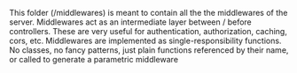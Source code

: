This folder (/middlewares) is meant to contain all the the middlewares of the server.
Middlewares act as an intermediate layer between / before controllers. These are
very useful for authentication, authorization, caching, cors, etc. Middlewares are
implemented as single-responsibility functions. No classes, no fancy patterns, just
plain functions referenced by their name, or called to generate a parametric middleware
